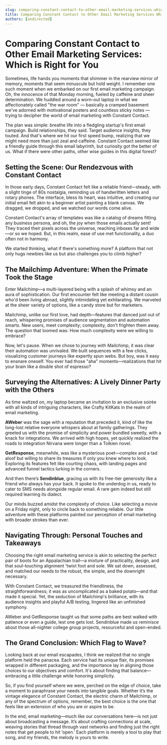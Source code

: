```yaml
---
slug: comparing-constant-contact-to-other-email-marketing-services-which-is-right-for-you
title: Comparing Constant Contact to Other Email Marketing Services Which is Right for You
authors: [undirected]
---
```



# Comparing Constant Contact to Other Email Marketing Services: Which is Right for You

Sometimes, life hands you moments that shimmer in the rearview mirror of memory, moments that seem minuscule but hold weight. I remember one such moment when we embarked on our first email marketing campaign. Oh, the innocence of that Monday morning, fueled by caffeine and sheer determination. We huddled around a worn-out laptop in what we affectionately called "the war room" — basically a cramped basement we've adorned with motivational posters and countless sticky notes — trying to decipher the world of email marketing with Constant Contact.

The plan was simple: breathe life into a fledgling startup's first email campaign. Build relationships, they said. Target audience insights, they touted. And that's where we hit our first speed bump, realizing that we might need more than just zeal and caffeine. Constant Contact seemed like a friendly guide through this email labyrinth, but curiosity got the better of us. What if there were other paths, other wise guides in this digital forest?

## Setting the Scene: Our Rendezvous with Constant Contact

In those early days, Constant Contact felt like a reliable friend—steady, with a slight tinge of 80s nostalgia, reminding us of handwritten letters and rotary phones. The interface, bless its heart, was intuitive, and creating our initial email felt akin to a beginner artist painting a blank canvas. We dragged, we dropped, and we watched our words come alive.

Constant Contact's array of templates was like a catalog of dreams fitting any business persona, and oh, the joy when those emails actually sent! They traced their pixels across the universe, reaching inboxes far and wide—or so we hoped. But, in this realm, ease of use met functionality, a duo often not in harmony. 

We started thinking, what if there's something more? A platform that not only hugs newbies like us but also challenges you to climb higher?

## The Mailchimp Adventure: When the Primate Took the Stage

Enter Mailchimp—a multi-layered being with a splash of whimsy and an aura of sophistication. Our first encounter felt like meeting a distant cousin who'd been living abroad, slightly intimidating yet exhilarating. We marveled at the sheer variety of options, like a candy store but for marketers.

Mailchimp, unlike our first love, had depth—features that danced just out of reach, whispering promises of audience segmentation and automation smarts. New users, meet complexity; complexity, don't frighten them away. The question that loomed was: How much complexity were we willing to embrace? 

Now, let's pause. When we chose to journey with Mailchimp, it was clear their automation was unrivaled. We built sequences with a few clicks, visualizing customer journeys like expertly spun webs. But boy, was it easy to ensnare oneself. You ever had those "aha" moments—realizations that hit your brain like a double shot of espresso?

## Surveying the Alternatives: A Lively Dinner Party with the Others

As time waltzed on, my laptop became an invitation to an exclusive soirée with all kinds of intriguing characters, like Crafty KitKats in the realm of email marketing. 

**AWeber** was the sage with a reputation that preceded it, kind of like the long-lost relative everyone whispers about at family gatherings. They greeted us with the promise of simplicity and power bundled sweetly, with a knack for integrations. We arrived with high hopes, yet quickly realized the roads to integration Nirvana were longer than a Tolkien novel.

**GetResponse**, meanwhile, was like a mysterious poet—complex and a tad aloof but willing to share its treasures if only you knew where to look. Exploring its features felt like courting chaos, with landing pages and advanced funnel tactics lurking in the corners.

And then there’s **Sendinblue**, gracing us with its free-tier generosity like a friend who always has your back. It spoke to the underdog in us, ready to cater to SMS needs alongside regular email. A rare gem indeed but still required learning its dialect.

Our minds buzzed amidst the complexity of choice. Like selecting a movie on a Friday night, only to circle back to something reliable. Our little adventure with these platforms painted our perception of email marketing with broader strokes than ever.

## Navigating Through: Personal Touches and Takeaways

Choosing the right email marketing service is akin to selecting the perfect pair of boots for an Appalachian trail—a mixture of practicality, design, and that soul-touching alignment 'twixt foot and sole. We sat down, assessed, and matched our needs to the robust, the simple, and the downright necessary.

With Constant Contact, we treasured the friendliness, the straightforwardness; it was as uncomplicated as a baked potato—and that made it special. Yet, the seduction of Mailchimp's brilliance, with its audience insights and playful A/B testing, lingered like an unfinished symphony.

AWeber and GetResponse taught us that some paths are best walked with patience or even a guide, lest one gets lost. Sendinblue made us reminisce about those all-nighter college group projects, resourceful and open-ended.

## The Grand Conclusion: Which Flag to Wave?

Looking back at our email escapades, I think we realized that no single platform held the panacea. Each service had its unique flair, its promises wrapped in different packaging, and the importance lay in aligning those choices to our objectives and comfort. It's about finding that balance—embracing a little challenge while honoring simplicity.

So, if you find yourself where we were, perched on the edge of choice, take a moment to paraphrase your needs into tangible goals. Whether it’s the vintage elegance of Constant Contact, the electric charm of Mailchimp, or any of the spectrum of options, remember, the best choice is the one that feels like an extension of who you are or aspire to be.

In the end, email marketing—much like our conversations here—is not just about broadcasting a message. It’s about crafting connections at scale, weaving stories that thread through vast networks and finding just the right notes that get people to hit ‘open.’ Each platform is merely a tool to play that song, and my friends, the melody is yours to write.